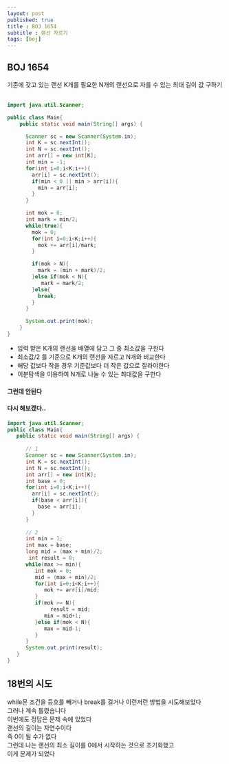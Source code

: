 ```yaml
---
layout: post
published: true
title : BOJ 1654
subtitle : 랜선 자르기
tags: [boj]
---
```


## BOJ 1654
기존에 갖고 있는 랜선 K개를 필요한 N개의 랜선으로 자를 수 있는 최대 길이 값 구하기<br/><br/>

```java
import java.util.Scanner;

public class Main{
    public static void main(String[] args) {

      Scanner sc = new Scanner(System.in);
      int K = sc.nextInt();
      int N = sc.nextInt();
      int arr[] = new int[K];
      int min = -1;
      for(int i=0;i<K;i++){
        arr[i] = sc.nextInt();
        if(min < 0 || min > arr[i]){
          min = arr[i];
        }
      }

      int mok = 0;
      int mark = min/2;
      while(true){
        mok = 0;
        for(int i=0;i<K;i++){
          mok += arr[i]/mark;
        }

        if(mok > N){
          mark = (min + mark)/2;
        }else if(mok < N){
           mark = mark/2;
        }else{
          break;
        }
      }

      System.out.print(mok);
    }
}
```

- 입력 받은 K개의 랜선을 배열에 담고 그 중 최소값을 구한다
- 최소값/2 를 기준으로 K개의 랜선을 자르고 N개와 비교한다
- 해당 값보다 작을 경우 기준값보다 더 작은 값으로 잘라야한다
- 이분탐색을 이용하여 N개로 나눌 수 있는 최대값을 구한다
#### 그런데 안된다 
#### 다시 해보겠다..

```java
import java.util.Scanner;
public class Main{
   public static void main(String[] args) {
      
      // 1
      Scanner sc = new Scanner(System.in);
      int K = sc.nextInt();
      int N = sc.nextInt();
      int arr[] = new int[K];
      int base = 0;
      for(int i=0;i<K;i++){
        arr[i] = sc.nextInt();
        if(base < arr[i]){
          base = arr[i];
        }
      }
      
      // 2
      int min = 1;
      int max = base;
      long mid = (max + min)/2;
       int result = 0;
      while(max >= min){
         int mok = 0;
         mid = (max + min)/2;
         for(int i=0;i<K;i++){
            mok += arr[i]/mid;
         }
         if(mok >= N){
              result = mid;
            min = mid+1;
         }else if(mok < N){
            max = mid-1;
         }
      }
      System.out.print(result);
   }
}
```

## 18번의 시도
while문 조건을 등호를 빼거나 break를 걸거나 이런저런 방법을 시도해보았다<br/>
그러나 계속 틀렸습니다<br/>
이번에도 정답은 문제 속에 있었다<br/>
랜선의 길이는 자연수이다<br/>
즉 0이 될 수가 없다<br/>
그런데 나는 랜선의 최소 길이를 0에서 시작하는 것으로 초기화했고<br/>
이게 문제가 되었다
